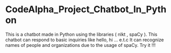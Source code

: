 # CodeAlpha_Project_Chatbot_In_Python
This is a chatbot made in Python using the libraries ( nlkt , spaCy ). This chatbot can respond to basic inquiries like hello, hi ... e.t.c   It can recognize names of people and organizations due to the usage of spaCy. Try it !!!
